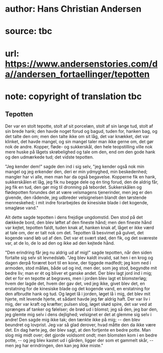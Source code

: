 # author: Hans Christian Andersen
# source: tbc
# url: https://www.andersenstories.com/da//andersen_fortaellinger/tepotten
# note: copyright of translation tbc

## Tepotten 

Der var en stolt tepotte, stolt af sit porcelæn, stolt af sin lange tud,
stolt af sin brede hank; den havde noget forud og bagud, tuden for,
hanken bag, og det talte den om; men den talte ikke om sit låg, det var
knækket, det var klinket, det havde mangel, og sin mangel taler man ikke
gerne om, det gør nok de andre. Kopper, fløde- og sukkerskål, den hele
teopstilling ville nok mere huske på lågets skrøbelighed og tale om den,
end om den gode hank og den udmærkede tud; det vidste tepotten.

"Jeg kender dem!" sagde den ind i sig selv, "jeg kender også nok min
mangel og jeg erkender den, deri er min ydmyghed, min beskedenhed;
mangler har vi alle, men man har da også begavelse. Kopperne fik en
hank, sukkerskålen et låg, jeg fik nu begge dele og én ting forud, den
de aldrig får, jeg fik en tud, den gør mig til dronning på tebordet.
Sukkerskålen og flødepotten forundes det at være velsmagens tjenerinder,
men jeg er den givende, den rådende, jeg udbreder velsignelsen blandt
den tørstende menneskehed; i mit indre forarbejdes de kinesiske blade i
det kogende, smagløse vand."

Alt dette sagde tepotten i dens frejdige ungdomstid. Den stod på det
dækkede bord, den blev løftet af den fineste hånd; men den fineste hånd
var kejtet, tepotten faldt, tuden knak af, hanken knak af, låget er ikke
værd at tale om, der er talt nok om det. Tepotten lå besvimet på gulvet,
det kogende vand løb ud af den. Det var et svært stød, den fik, og det
sværeste var, at de lo, de lo ad den og ikke ad den kejtede hånd.

"Den erindring får jeg nu aldrig ud af mig!" sagde tepotten, når den
siden fortalte sig selv sit levnedsløb. "Jeg blev kaldt invalid, sat
hen i en krog og dagen derpå foræret bort til en kone, der tiggede
madfedt; jeg kom ned i armoden, stod målløs, både ud og ind, men der,
som jeg stod, begyndte mit bedre liv; man er ét og bliver et ganske
andet. Der blev lagt jord ind i mig; det er for en tepotte at begraves,
men i jorden blev lagt et blomsterløg; hvem der lagde det, hvem der gav
det, ved jeg ikke, givet blev det, en erstatning for de kinesiske blade
og det kogende vand, en erstatning for den afbrudte hank og tud. Og
løget lå i jorden, løget lå i mig, det blev mit hjerte, mit levende
hjerte, et sådant havde jeg før aldrig haft. Der var liv i mig, der var
kraft og kræfter; pulsen slog, løget skød spire, det var ved at sprænges
af tanker og følelser; de brød ud i blomst; jeg så den, jeg bar den, jeg
glemte mig selv i dens dejlighed; velsignet er det at glemme sig selv i
andre! Den sagde mig ikke tak; den tænkte ikke på mig; -- den blev
beundret og lovprist. Jeg var så glad derover, hvad måtte den da ikke
være det. En dag hørte jeg, der blev sagt, at den fortjente en bedre
potte. Man slog mig midt over; det gjorde voldsomt ondt; men blomsten
kom i en bedre potte, -- og jeg blev kastet ud i gården, ligger der som
et gammelt skår, -- men jeg har erindringen, den kan jeg ikke miste."
